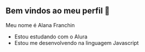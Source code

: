 ## Bem vindos ao meu perfil 🦋

Meu nome é Alana Franchin
- Estou estudando com o Alura
- Estou me desenvolvendo na linguagem Javascript
